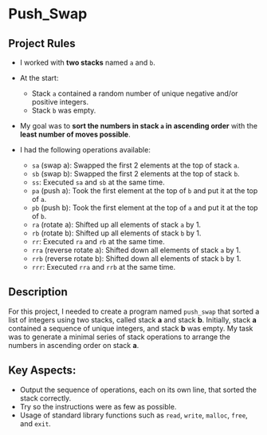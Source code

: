 # Push_Swap

## Project Rules

- I worked with **two stacks** named `a` and `b`.
- At the start:
  - Stack `a` contained a random number of unique negative and/or positive integers.
  - Stack `b` was empty.
- My goal was to **sort the numbers in stack `a` in ascending order** with the **least number of moves possible**.
- I had the following operations available:

  - `sa` (swap a): Swapped the first 2 elements at the top of stack `a`.
  - `sb` (swap b): Swapped the first 2 elements at the top of stack `b`.
  - `ss`: Executed `sa` and `sb` at the same time.
  - `pa` (push a): Took the first element at the top of `b` and put it at the top of `a`.
  - `pb` (push b): Took the first element at the top of `a` and put it at the top of `b`.
  - `ra` (rotate a): Shifted up all elements of stack `a` by 1.
  - `rb` (rotate b): Shifted up all elements of stack `b` by 1.
  - `rr`: Executed `ra` and `rb` at the same time.
  - `rra` (reverse rotate a): Shifted down all elements of stack `a` by 1.
  - `rrb` (reverse rotate b): Shifted down all elements of stack `b` by 1.
  - `rrr`: Executed `rra` and `rrb` at the same time.


## Description

For this project, I needed to create a program named `push_swap` that sorted a list of integers using two stacks, called stack **a** and stack **b**. Initially, stack **a** contained a sequence of unique integers, and stack **b** was empty.
My task was to generate a minimal series of stack operations to arrange the numbers in ascending order on stack **a**.


## Key Aspects:
- Output the sequence of operations, each on its own line, that sorted the stack correctly.
- Try so the instructions were as few as possible.
- Usage of standard library functions such as `read`, `write`, `malloc`, `free`, and `exit`.
